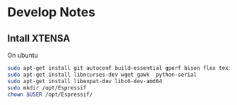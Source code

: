 Develop Notes
===============


## Intall XTENSA ##
On ubuntu

```bash
sudo apt-get install git autoconf build-essential gperf bison flex texinfo libtool
sudo apt-get install libncurses-dev wget gawk  python-serial
sudo apt-get install libexpat-dev libc6-dev-amd64
sudo mkdir /opt/Espressif
chown $USER /opt/Espressif/

```
